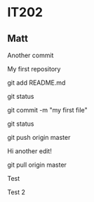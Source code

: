 # IT202
## Matt

Another commit

My first repository

git add README.md

git status

git commit -m "my first file"

git status

git push origin master



Hi another edit!


git pull origin master

Test


Test 2

